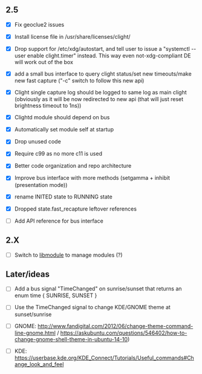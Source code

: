 ## 2.5
- [x] Fix geoclue2 issues
- [x] Install license file in /usr/share/licenses/clight/
- [x] Drop support for /etc/xdg/autostart, and tell user to issue a "systemctl --user enable clight.timer" instead. This way even not-xdg-compliant DE will work out of the box
- [x] add a small bus interface to query clight status/set new timeouts/make new fast capture ("-c" switch to follow this new api)
- [x] Clight single capture log should be logged to same log as main clight (obviously as it will be now redirected to new api (that will just reset brightness timeout to 1ns))
- [x] Clightd module should depend on bus
- [x] Automatically set module self at startup
- [x] Drop unused code
- [x] Require c99 as no more c11 is used
- [x] Better code organization and repo architecture

- [x] Improve bus interface with more methods (setgamma + inhibit (presentation mode))
- [x] rename INITED state to RUNNING state
- [x] Dropped state.fast_recapture leftover references
- [ ] Add API reference for bus interface

## 2.X
- [ ] Switch to [libmodule](https://github.com/FedeDP/libmodule) to manage modules (?)

## Later/ideas
- [ ] Add a bus signal "TimeChanged" on sunrise/sunset that returns an enum time { SUNRISE, SUNSET }
- [ ] Use the TimeChanged signal to change KDE/GNOME theme at sunset/sunrise 

- [ ] GNOME: http://www.fandigital.com/2012/06/change-theme-command-line-gnome.html / https://askubuntu.com/questions/546402/how-to-change-gnome-shell-theme-in-ubuntu-14-10)

- [ ] KDE: https://userbase.kde.org/KDE_Connect/Tutorials/Useful_commands#Change_look_and_feel
